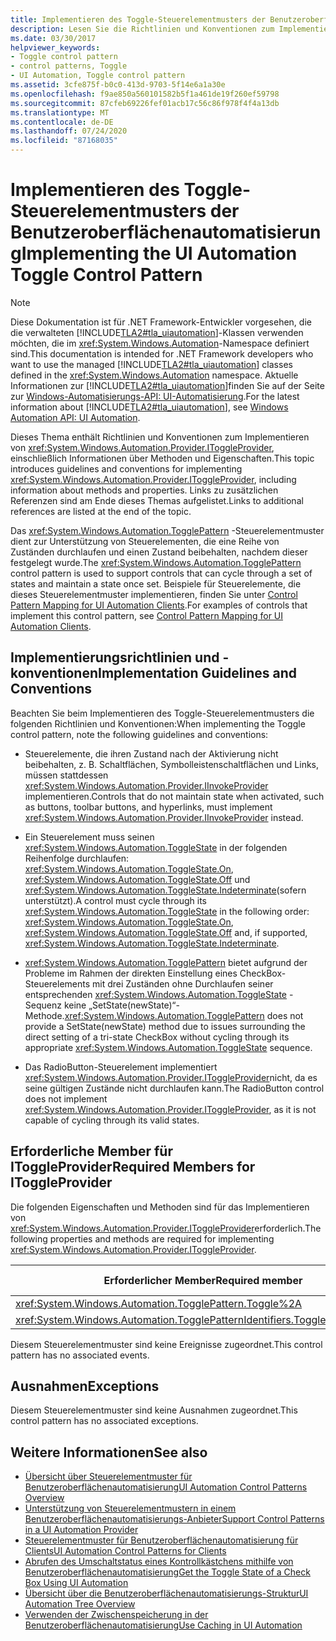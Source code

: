 ```yaml
---
title: Implementieren des Toggle-Steuerelementmusters der Benutzeroberflächenautomatisierung
description: Lesen Sie die Richtlinien und Konventionen zum Implementieren des Toggle-Steuerelement Musters in der Benutzeroberflächen Automatisierung. Sie müssen erforderliche Member für die istoggleprovider-Schnittstelle kennen.
ms.date: 03/30/2017
helpviewer_keywords:
- Toggle control pattern
- control patterns, Toggle
- UI Automation, Toggle control pattern
ms.assetid: 3cfe875f-b0c0-413d-9703-5f14e6a1a30e
ms.openlocfilehash: f9ae850a560101582b5f1a461de19f260ef59798
ms.sourcegitcommit: 87cfeb69226fef01acb17c56c86f978f4f4a13db
ms.translationtype: MT
ms.contentlocale: de-DE
ms.lasthandoff: 07/24/2020
ms.locfileid: "87168035"
---
```

# <a name="implementing-the-ui-automation-toggle-control-pattern"></a><span data-ttu-id="6ff23-104">Implementieren des Toggle-Steuerelementmusters der Benutzeroberflächenautomatisierung</span><span class="sxs-lookup"><span data-stu-id="6ff23-104">Implementing the UI Automation Toggle Control Pattern</span></span>
> [!NOTE]
> <span data-ttu-id="6ff23-105">Diese Dokumentation ist für .NET Framework-Entwickler vorgesehen, die die verwalteten [!INCLUDE[TLA2#tla_uiautomation](../../../includes/tla2sharptla-uiautomation-md.md)]-Klassen verwenden möchten, die im <xref:System.Windows.Automation>-Namespace definiert sind.</span><span class="sxs-lookup"><span data-stu-id="6ff23-105">This documentation is intended for .NET Framework developers who want to use the managed [!INCLUDE[TLA2#tla_uiautomation](../../../includes/tla2sharptla-uiautomation-md.md)] classes defined in the <xref:System.Windows.Automation> namespace.</span></span> <span data-ttu-id="6ff23-106">Aktuelle Informationen zur [!INCLUDE[TLA2#tla_uiautomation](../../../includes/tla2sharptla-uiautomation-md.md)]finden Sie auf der Seite zur [Windows-Automatisierungs-API: UI-Automatisierung](/windows/win32/winauto/entry-uiauto-win32).</span><span class="sxs-lookup"><span data-stu-id="6ff23-106">For the latest information about [!INCLUDE[TLA2#tla_uiautomation](../../../includes/tla2sharptla-uiautomation-md.md)], see [Windows Automation API: UI Automation](/windows/win32/winauto/entry-uiauto-win32).</span></span>  
  
 <span data-ttu-id="6ff23-107">Dieses Thema enthält Richtlinien und Konventionen zum Implementieren von <xref:System.Windows.Automation.Provider.IToggleProvider>, einschließlich Informationen über Methoden und Eigenschaften.</span><span class="sxs-lookup"><span data-stu-id="6ff23-107">This topic introduces guidelines and conventions for implementing <xref:System.Windows.Automation.Provider.IToggleProvider>, including information about methods and properties.</span></span> <span data-ttu-id="6ff23-108">Links zu zusätzlichen Referenzen sind am Ende dieses Themas aufgelistet.</span><span class="sxs-lookup"><span data-stu-id="6ff23-108">Links to additional references are listed at the end of the topic.</span></span>  
  
 <span data-ttu-id="6ff23-109">Das <xref:System.Windows.Automation.TogglePattern> -Steuerelementmuster dient zur Unterstützung von Steuerelementen, die eine Reihe von Zuständen durchlaufen und einen Zustand beibehalten, nachdem dieser festgelegt wurde.</span><span class="sxs-lookup"><span data-stu-id="6ff23-109">The <xref:System.Windows.Automation.TogglePattern> control pattern is used to support controls that can cycle through a set of states and maintain a state once set.</span></span> <span data-ttu-id="6ff23-110">Beispiele für Steuerelemente, die dieses Steuerelementmuster implementieren, finden Sie unter [Control Pattern Mapping for UI Automation Clients](control-pattern-mapping-for-ui-automation-clients.md).</span><span class="sxs-lookup"><span data-stu-id="6ff23-110">For examples of controls that implement this control pattern, see [Control Pattern Mapping for UI Automation Clients](control-pattern-mapping-for-ui-automation-clients.md).</span></span>  
  
<a name="Implementation_Guidelines_and_Conventions"></a>
## <a name="implementation-guidelines-and-conventions"></a><span data-ttu-id="6ff23-111">Implementierungsrichtlinien und -konventionen</span><span class="sxs-lookup"><span data-stu-id="6ff23-111">Implementation Guidelines and Conventions</span></span>  
 <span data-ttu-id="6ff23-112">Beachten Sie beim Implementieren des Toggle-Steuerelementmusters die folgenden Richtlinien und Konventionen:</span><span class="sxs-lookup"><span data-stu-id="6ff23-112">When implementing the Toggle control pattern, note the following guidelines and conventions:</span></span>  
  
- <span data-ttu-id="6ff23-113">Steuerelemente, die ihren Zustand nach der Aktivierung nicht beibehalten, z. B. Schaltflächen, Symbolleistenschaltflächen und Links, müssen stattdessen <xref:System.Windows.Automation.Provider.IInvokeProvider> implementieren.</span><span class="sxs-lookup"><span data-stu-id="6ff23-113">Controls that do not maintain state when activated, such as buttons, toolbar buttons, and hyperlinks, must implement <xref:System.Windows.Automation.Provider.IInvokeProvider> instead.</span></span>  
  
- <span data-ttu-id="6ff23-114">Ein Steuerelement muss seinen <xref:System.Windows.Automation.ToggleState> in der folgenden Reihenfolge durchlaufen: <xref:System.Windows.Automation.ToggleState.On>, <xref:System.Windows.Automation.ToggleState.Off> und <xref:System.Windows.Automation.ToggleState.Indeterminate>(sofern unterstützt).</span><span class="sxs-lookup"><span data-stu-id="6ff23-114">A control must cycle through its <xref:System.Windows.Automation.ToggleState> in the following order: <xref:System.Windows.Automation.ToggleState.On>, <xref:System.Windows.Automation.ToggleState.Off> and, if supported, <xref:System.Windows.Automation.ToggleState.Indeterminate>.</span></span>  
  
- <span data-ttu-id="6ff23-115"><xref:System.Windows.Automation.TogglePattern> bietet aufgrund der Probleme im Rahmen der direkten Einstellung eines CheckBox-Steuerelements mit drei Zuständen ohne Durchlaufen seiner entsprechenden <xref:System.Windows.Automation.ToggleState> -Sequenz keine „SetState(newState)“-Methode.</span><span class="sxs-lookup"><span data-stu-id="6ff23-115"><xref:System.Windows.Automation.TogglePattern> does not provide a SetState(newState) method due to issues surrounding the direct setting of a tri-state CheckBox without cycling through its appropriate <xref:System.Windows.Automation.ToggleState> sequence.</span></span>  
  
- <span data-ttu-id="6ff23-116">Das RadioButton-Steuerelement implementiert <xref:System.Windows.Automation.Provider.IToggleProvider>nicht, da es seine gültigen Zustände nicht durchlaufen kann.</span><span class="sxs-lookup"><span data-stu-id="6ff23-116">The RadioButton control does not implement <xref:System.Windows.Automation.Provider.IToggleProvider>, as it is not capable of cycling through its valid states.</span></span>  
  
<a name="Required_Members_for_IToggleProvider"></a>
## <a name="required-members-for-itoggleprovider"></a><span data-ttu-id="6ff23-117">Erforderliche Member für IToggleProvider</span><span class="sxs-lookup"><span data-stu-id="6ff23-117">Required Members for IToggleProvider</span></span>  
 <span data-ttu-id="6ff23-118">Die folgenden Eigenschaften und Methoden sind für das Implementieren von <xref:System.Windows.Automation.Provider.IToggleProvider>erforderlich.</span><span class="sxs-lookup"><span data-stu-id="6ff23-118">The following properties and methods are required for implementing <xref:System.Windows.Automation.Provider.IToggleProvider>.</span></span>  
  
|<span data-ttu-id="6ff23-119">Erforderlicher Member</span><span class="sxs-lookup"><span data-stu-id="6ff23-119">Required member</span></span>|<span data-ttu-id="6ff23-120">Memberart</span><span class="sxs-lookup"><span data-stu-id="6ff23-120">Member type</span></span>|<span data-ttu-id="6ff23-121">Hinweise</span><span class="sxs-lookup"><span data-stu-id="6ff23-121">Notes</span></span>|  
|---------------------|-----------------|-----------|  
|<xref:System.Windows.Automation.TogglePattern.Toggle%2A>|<span data-ttu-id="6ff23-122">Methode</span><span class="sxs-lookup"><span data-stu-id="6ff23-122">Method</span></span>|<span data-ttu-id="6ff23-123">Keine</span><span class="sxs-lookup"><span data-stu-id="6ff23-123">None</span></span>|  
|<xref:System.Windows.Automation.TogglePatternIdentifiers.ToggleStateProperty>|<span data-ttu-id="6ff23-124">Eigenschaft</span><span class="sxs-lookup"><span data-stu-id="6ff23-124">Property</span></span>|<span data-ttu-id="6ff23-125">Keine</span><span class="sxs-lookup"><span data-stu-id="6ff23-125">None</span></span>|  
  
 <span data-ttu-id="6ff23-126">Diesem Steuerelementmuster sind keine Ereignisse zugeordnet.</span><span class="sxs-lookup"><span data-stu-id="6ff23-126">This control pattern has no associated events.</span></span>  
  
<a name="Exceptions"></a>
## <a name="exceptions"></a><span data-ttu-id="6ff23-127">Ausnahmen</span><span class="sxs-lookup"><span data-stu-id="6ff23-127">Exceptions</span></span>  
 <span data-ttu-id="6ff23-128">Diesem Steuerelementmuster sind keine Ausnahmen zugeordnet.</span><span class="sxs-lookup"><span data-stu-id="6ff23-128">This control pattern has no associated exceptions.</span></span>  
  
## <a name="see-also"></a><span data-ttu-id="6ff23-129">Weitere Informationen</span><span class="sxs-lookup"><span data-stu-id="6ff23-129">See also</span></span>

- [<span data-ttu-id="6ff23-130">Übersicht über Steuerelementmuster für Benutzeroberflächenautomatisierung</span><span class="sxs-lookup"><span data-stu-id="6ff23-130">UI Automation Control Patterns Overview</span></span>](ui-automation-control-patterns-overview.md)
- [<span data-ttu-id="6ff23-131">Unterstützung von Steuerelementmustern in einem Benutzeroberflächenautomatisierungs-Anbieter</span><span class="sxs-lookup"><span data-stu-id="6ff23-131">Support Control Patterns in a UI Automation Provider</span></span>](support-control-patterns-in-a-ui-automation-provider.md)
- [<span data-ttu-id="6ff23-132">Steuerelementmuster für Benutzeroberflächenautomatisierung für Clients</span><span class="sxs-lookup"><span data-stu-id="6ff23-132">UI Automation Control Patterns for Clients</span></span>](ui-automation-control-patterns-for-clients.md)
- [<span data-ttu-id="6ff23-133">Abrufen des Umschaltstatus eines Kontrollkästchens mithilfe von Benutzeroberflächenautomatisierung</span><span class="sxs-lookup"><span data-stu-id="6ff23-133">Get the Toggle State of a Check Box Using UI Automation</span></span>](get-the-toggle-state-of-a-check-box-using-ui-automation.md)
- [<span data-ttu-id="6ff23-134">Übersicht über die Benutzeroberflächenautomatisierungs-Struktur</span><span class="sxs-lookup"><span data-stu-id="6ff23-134">UI Automation Tree Overview</span></span>](ui-automation-tree-overview.md)
- [<span data-ttu-id="6ff23-135">Verwenden der Zwischenspeicherung in der Benutzeroberflächenautomatisierung</span><span class="sxs-lookup"><span data-stu-id="6ff23-135">Use Caching in UI Automation</span></span>](use-caching-in-ui-automation.md)
